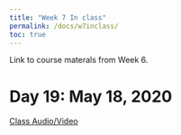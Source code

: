 ```yaml
---
title: "Week 7 In class"
permalink: /docs/w7inclass/
toc: true
---
```


Link to course materals from Week 6. 

# Day 19: May 18, 2020

[Class Audio/Video](https://canvas.stanford.edu/courses/115648/files/folder/11%20May%202020%20-%20Audio%20Video)

<!---
# Day 20: May 20, 2020

[Class Slides](https://stanford-bioe80.github.io/docs/Stanford_BIOE80_Day17_13May20.pdf)

[Class Audio/Video](https://canvas.stanford.edu/courses/115648/files/folder/13%20May%202020%20-%20Audio%20Video)
--->

<!---
# Day 21: May 22, 2020

[Class Slides](https://stanford-bioe80.github.io/docs/Stanford_BIOE80_Day18_15May20.pdf)

[Class Audio/Video](https://canvas.stanford.edu/courses/115648/files/folder/15%20May%202020%20-%20Audio%20Video)
--->

